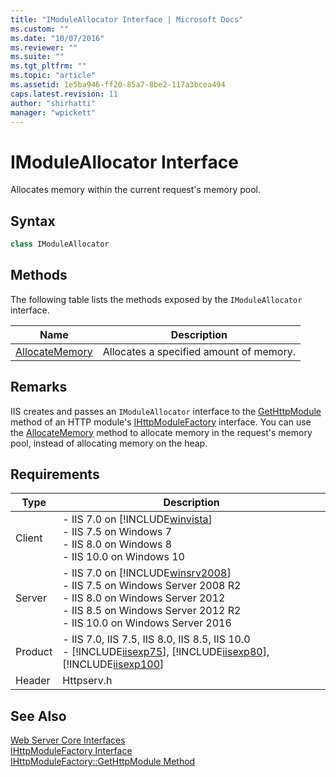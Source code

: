 ```yaml
---
title: "IModuleAllocator Interface | Microsoft Docs"
ms.custom: ""
ms.date: "10/07/2016"
ms.reviewer: ""
ms.suite: ""
ms.tgt_pltfrm: ""
ms.topic: "article"
ms.assetid: 1e5ba946-ff20-85a7-8be2-117a3bcea494
caps.latest.revision: 11
author: "shirhatti"
manager: "wpickett"
---
```

# IModuleAllocator Interface
Allocates memory within the current request's memory pool.  
  
## Syntax  
  
```cpp  
class IModuleAllocator  
```  
  
## Methods  
 The following table lists the methods exposed by the `IModuleAllocator` interface.  
  
|Name|Description|  
|----------|-----------------|  
|[AllocateMemory](../../web-development-reference\webdev-native-api-reference/imoduleallocator-allocatememory-method.md)|Allocates a specified amount of memory.|  
  
## Remarks  
 IIS creates and passes an `IModuleAllocator` interface to the [GetHttpModule](../../web-development-reference\webdev-native-api-reference/ihttpmodulefactory-gethttpmodule-method.md) method of an HTTP module's [IHttpModuleFactory](../../web-development-reference\webdev-native-api-reference/ihttpmodulefactory-interface.md) interface. You can use the [AllocateMemory](../../web-development-reference\webdev-native-api-reference/imoduleallocator-allocatememory-method.md) method to allocate memory in the request's memory pool, instead of allocating memory on the heap.  
  
## Requirements  
  
|Type|Description|  
|----------|-----------------|  
|Client|-   IIS 7.0 on [!INCLUDE[winvista](../../wmi-provider/includes/winvista-md.md)]<br />-   IIS 7.5 on Windows 7<br />-   IIS 8.0 on Windows 8<br />-   IIS 10.0 on Windows 10|  
|Server|-   IIS 7.0 on [!INCLUDE[winsrv2008](../../wmi-provider/includes/winsrv2008-md.md)]<br />-   IIS 7.5 on Windows Server 2008 R2<br />-   IIS 8.0 on Windows Server 2012<br />-   IIS 8.5 on Windows Server 2012 R2<br />-   IIS 10.0 on Windows Server 2016|  
|Product|-   IIS 7.0, IIS 7.5, IIS 8.0, IIS 8.5, IIS 10.0<br />-   [!INCLUDE[iisexp75](../../web-development-reference/native-code-api-reference/includes/iisexp75-md.md)], [!INCLUDE[iisexp80](../../web-development-reference/native-code-api-reference/includes/iisexp80-md.md)], [!INCLUDE[iisexp100](../../web-development-reference/native-code-api-reference/includes/iisexp100-md.md)]|  
|Header|Httpserv.h|  
  
## See Also  
 [Web Server Core Interfaces](../../web-development-reference\webdev-native-api-reference/web-server-core-interfaces.md)   
 [IHttpModuleFactory Interface](../../web-development-reference\webdev-native-api-reference/ihttpmodulefactory-interface.md)   
 [IHttpModuleFactory::GetHttpModule Method](../../web-development-reference\webdev-native-api-reference/ihttpmodulefactory-gethttpmodule-method.md)
